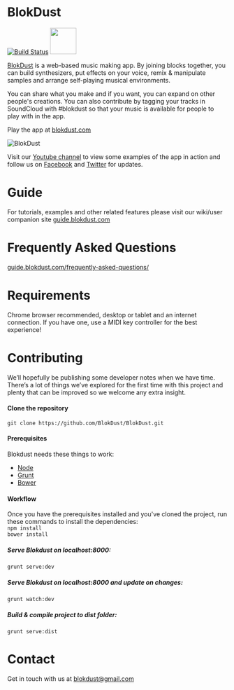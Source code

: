 BlokDust
========

[![Build Status](https://travis-ci.org/BlokDust/BlokDust.svg)](https://travis-ci.org/BlokDust/BlokDust)
<a href="https://blokdust.herokuapp.com"><img src="https://worldvectorlogo.com/logos/slack.svg" width="60" /></a>

[BlokDust](https://blokdust.com) is a web-based music making app. By joining blocks together, you can build synthesizers, put effects on your voice, remix & manipulate samples and arrange self-playing musical environments.

You can share what you make and if you want, you can expand on other people's creations. You can also contribute by tagging your tracks in SoundCloud with #blokdust so that your music is available for people to play with in the app.

Play the app at [blokdust.com](https://blokdust.com)

![BlokDust](https://guide.blokdust.com/wp-content/uploads/2016/03/synth01_4b.jpg "Creating a synth in BlokDust")


Visit our [Youtube channel](https://www.youtube.com/channel/UCukBbnIMiUZBbD4fJHrcHZQ) to view some examples of the app in action and follow us on [Facebook](https://www.facebook.com/blokdust) and [Twitter](https://twitter.com/blokdust) for updates.



# Guide
For tutorials, examples and other related features please visit our wiki/user companion site [guide.blokdust.com](https://guide.blokdust.com)



# Frequently Asked Questions
[guide.blokdust.com/frequently-asked-questions/](https://guide.blokdust.com/frequently-asked-questions/)



# Requirements 
Chrome browser recommended, desktop or tablet and an internet connection. If you have one, use a MIDI key controller for the best experience!



# Contributing

We’ll hopefully be publishing some developer notes when we have time. There’s a lot of things we’ve explored for the first time with this project and plenty that can be improved so we welcome any extra insight.

#### Clone the repository   
`git clone https://github.com/BlokDust/BlokDust.git`

#### Prerequisites 
Blokdust needs these things to work:
- [Node](https://nodejs.org)
- [Grunt](http://gruntjs.com/getting-started)
- [Bower](https://bower.io/)

#### Workflow
Once you have the prerequisites installed and you've cloned the project, run these commands to install the dependencies:    
`npm install`     
`bower install`

##### Serve Blokdust on localhost:8000:
`grunt serve:dev`  

##### Serve Blokdust on localhost:8000 and update on changes:
`grunt watch:dev`  

##### Build & compile project to dist folder: 
`grunt serve:dist`


# Contact
Get in touch with us at [blokdust@gmail.com](mailto:blokdust@gmail.com)
